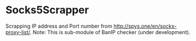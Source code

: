 # Socks5Scrapper
Scrapping IP address and Port number from http://spys.one/en/socks-proxy-list/.
Note:
This is sub-module of BanIP checker (under development).
